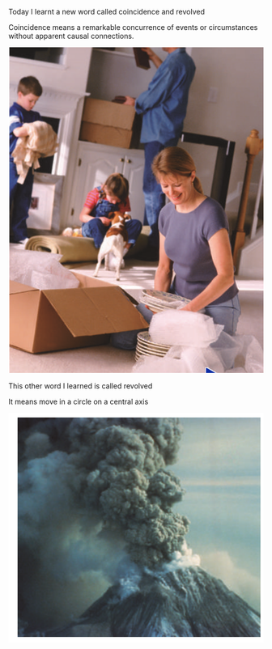 Today I learnt a new word called coincidence and revolved  



Coincidence means a remarkable concurrence of events or circumstances without apparent causal connections.

![image-20200519185306486](/images/image-20200519185306486.png)





This other word I learned is called revolved 

It means move in a circle on a central axis

![image-20200519190108419](/images/image-20200519190108419.png)
